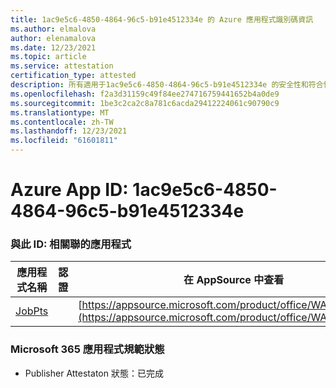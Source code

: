 ```yaml
---
title: 1ac9e5c6-4850-4864-96c5-b91e4512334e 的 Azure 應用程式識別碼資訊
ms.author: elmalova
author: elenamalova
ms.date: 12/23/2021
ms.topic: article
ms.service: attestation
certification_type: attested
description: 所有適用于1ac9e5c6-4850-4864-96c5-b91e4512334e 的安全性和符合性資訊資訊。
ms.openlocfilehash: f2a3d31159c49f84ee274716759441652b4a0de9
ms.sourcegitcommit: 1be3c2ca2c8a781c6acda29412224061c90790c9
ms.translationtype: MT
ms.contentlocale: zh-TW
ms.lasthandoff: 12/23/2021
ms.locfileid: "61601811"
---
```

# <a name="azure-app-id-1ac9e5c6-4850-4864-96c5-b91e4512334e"></a>Azure App ID: 1ac9e5c6-4850-4864-96c5-b91e4512334e


### <a name="apps-associated-with-this-id"></a>與此 ID: 相關聯的應用程式
| **應用程式名稱** | **認證** | **在 AppSource 中查看** |
|--------------|---------------|-----------------------|
| [JobPts](https://docs.microsoft.com/microsoft-365-app-certification/forward/WA200001849) |  | [https://appsource.microsoft.com/product/office/WA200001849](https://appsource.microsoft.com/product/office/WA200001849) |

### <a name="microsoft-365-app-compliance-status"></a>Microsoft 365 應用程式規範狀態
- Publisher Attestaton 狀態：已完成
